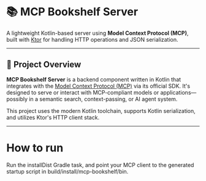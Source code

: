 # 📚 MCP Bookshelf Server

A lightweight Kotlin-based server using **Model Context Protocol (MCP)**, built with [Ktor](https://ktor.io/) for handling HTTP operations and JSON serialization.

---

## 🚀 Project Overview

**MCP Bookshelf Server** is a backend component written in Kotlin that integrates with the [Model Context Protocol (MCP)](https://modelcontext.org/) via its official SDK. It's designed to serve or interact with MCP-compliant models or applications—possibly in a semantic search, context-passing, or AI agent system.

This project uses the modern Kotlin toolchain, supports Kotlin serialization, and utilizes Ktor's HTTP client stack.

---

# How to run

Run the installDist Gradle task, and point your MCP client to the generated startup script in build/install/mcp-bookshelf/bin.

